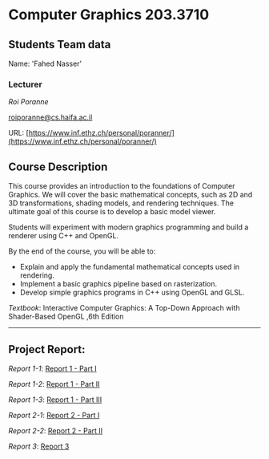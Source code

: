 # Computer Graphics 203.3710
## Students Team data

Name: 'Fahed Nasser'  



### Lecturer
*Roi Poranne*

[roiporanne@cs.haifa.ac.il](mailto:roiporanne@cs.haifa.ac.il)

URL: [https://www.inf.ethz.ch/personal/poranner/](https://www.inf.ethz.ch/personal/poranner/)

## Course Description

This course provides an introduction to the foundations of Computer Graphics. We will cover the basic mathematical concepts, such as 2D and 3D transformations, shading models, and rendering techniques. The ultimate goal of this course is to develop a basic model viewer.

Students will experiment with modern graphics programming and build a renderer using C++ and OpenGL.

By the end of the course, you will be able to:

* Explain and apply the fundamental mathematical concepts used in rendering.
* Implement a basic graphics pipeline based on rasterization.
* Develop simple graphics programs in C++ using OpenGL and GLSL.

*Textbook*:
Interactive Computer Graphics: A Top-Down Approach with Shader-Based OpenGL ,6th Edition

------------------------------------------------------------------------------------------------------------------------

## Project Report:

_Report 1-1_:	[Report 1 - Part I](Assignment1Report/Assignment1Report_part1.md)

_Report 1-2_:	[Report 1 - Part II](Assignment1Report/Assignment1Report_part2.md)

_Report 1-3_:	[Report 1 - Part III](Assignment1Report/Assignment1Report_part3.md)

_Report 2-1_:	[Report 2 - Part I](Assignment2Report/Assignment2Report_part1.md)

_Report 2-2_:	[Report 2 - Part II](Assignment2Report/Assignment2Report_part2.md)

_Report 3_: [Report 3](Assignment3Report/Assignment3Report.md)
						